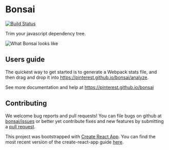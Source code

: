 # Bonsai

[![Build Status](https://travis-ci.org/pinterest/bonsai.svg?branch=master)](https://travis-ci.org/pinterest/bonsai)

Trim your javascript dependency tree.

![What Bonsai looks like](https://pinterest.github.io/bonsai/bonsai-interface.png)

## Users guide

The quickest way to get started is to generate a Webpack stats file, and then drag and drop it into https://pinterest.github.io/bonsai/analyze.

See more documentation and help at https://pinterest.github.io/bonsai

## Contributing

We welcome bug reports and pull requests! You can file bugs on github at [bonsai/issues](https://github.com/pinterest/bonsai/issues) or better yet contribute fixes and new features by submitting a [pull request](https://github.com/pinterest/bonsai/pulls).

This project was bootstrapped with [Create React App](https://github.com/facebookincubator/create-react-app). You can find the most recent version of the create-react-app guide [here](https://github.com/facebookincubator/create-react-app/blob/master/packages/react-scripts/template/README.md).
